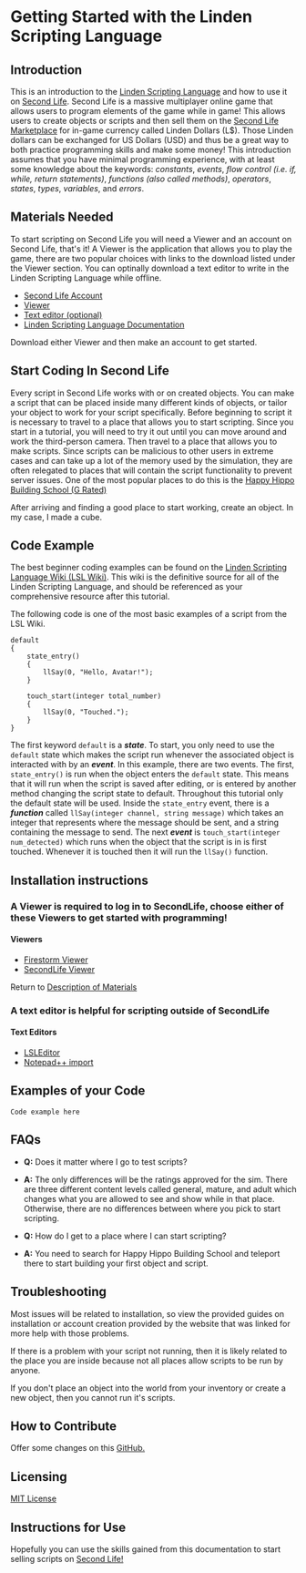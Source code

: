 # Getting Started with the Linden Scripting Language
## Introduction
This is an introduction to the [Linden Scripting Language](http://wiki.secondlife.com/wiki/A_Basic_LSL_Tutorial) and how to use it on [Second Life](https://secondlife.com/). Second Life is a massive multiplayer online game that allows users to program elements of the game while in game! This allows users to create objects or scripts and then sell them on the [Second Life Marketplace](https://marketplace.secondlife.com/) for in-game currency called Linden Dollars (L$). Those Linden dollars can be exchanged for US Dollars (USD) and thus be a great way to both practice programming skills and make some money! This introduction assumes that you have minimal programming experience, with at least some knowledge about the keywords: *constants*, *events*, *flow control (i.e. if, while, return statements)*, *functions (also called methods)*, *operators*, *states*, *types*, *variables*, and *errors*.

## Materials Needed
To start scripting on Second Life you will need a Viewer and an account on Second Life, that's it! A Viewer is the application that allows you to play the game, there are two popular choices with links to the download listed under the Viewer section. You can optinally download a text editor to write in the Linden Scripting Language while offline.

- [Second Life Account](https://join.secondlife.com/)
- [Viewer](#viewers)
- [Text editor (optional)](#text-editors)
- [Linden Scripting Language Documentation](http://wiki.secondlife.com/wiki/LSL_Portal)

Download either Viewer and then make an account to get started.

## Start Coding In Second Life
Every script in Second Life works with or on created objects. You can make a script that can be placed inside many different kinds of objects, or tailor your object to work for your script specifically. Before beginning to script it is necessary to travel to a place that allows you to start scripting. Since you start in a tutorial, you will need to try it out until you can move around and work the third-person camera. Then travel to a place that allows you to make scripts. Since scripts can be malicious to other users in extreme cases and can take up a lot of the memory used by the simulation, they are often relegated to places that will contain the script functionality to prevent server issues. One of the most popular places to do this is the [Happy Hippo Building School (G Rated)](http://maps.secondlife.com/secondlife/Pandorus/96/129/30)



After arriving and finding a good place to start working, create an object. In my case, I made a cube.



## Code Example
The best beginner coding examples can be found on the [Linden Scripting Language Wiki (LSL Wiki)](http://wiki.secondlife.com/wiki/A_Basic_LSL_Tutorial). This wiki is the definitive source for all of the Linden Scripting Language, and should be referenced as your comprehensive resource after this tutorial. 

The following code is one of the most basic examples of a script from the LSL Wiki.

```
default
{
    state_entry()
    {
        llSay(0, "Hello, Avatar!");
    }
 
    touch_start(integer total_number)
    {
        llSay(0, "Touched.");
    }
}
``` 

The first keyword ```default``` is a ***state***. To start, you only need to use the ```default``` state which makes the script run whenever the associated object is interacted with by an ***event***. In this example, there are two events. The first, ```state_entry()``` is run when the object enters the ```default``` state. This means that it will run when the script is saved after editing, or is entered by another method changing the script state to default. Throughout this tutorial only the default state will be used. Inside the ```state_entry``` event, there is a ***function*** called ```llSay(integer channel, string message)``` which takes an integer that represents where the message should be sent, and a string containing the message to send.
The next ***event*** is ```touch_start(integer num_detected)``` which runs when the object that the script is in is first touched. Whenever it is touched then it will run the ```llSay()``` function.


## Installation instructions
### A Viewer is required to log in to SecondLife, choose either of these Viewers to get started with programming!
#### Viewers
- [Firestorm Viewer](https://www.firestormviewer.org/os/)
- [SecondLife Viewer](https://secondlife.com/support/downloads/)

Return to [Description of Materials](#description-of-materials)

### A text editor is helpful for scripting outside of SecondLife
#### Text Editors
- [LSLEditor](https://sourceforge.net/projects/lsleditor/)
- [Notepad++ import](https://pastebin.com/maYqDNxT)
## Examples of your Code
```
Code example here
```
## FAQs

- **Q:** Does it matter where I go to test scripts?

- **A:** The only differences will be the ratings approved for the sim. There are three different content levels called general, mature, and adult which changes what you are allowed to see and show while in that place. Otherwise, there are no differences between where you pick to start scripting.

- **Q:** How do I get to a place where I can start scripting?

- **A:** You need to search for Happy Hippo Building School and teleport there to start building your first object and script.

## Troubleshooting

Most issues will be related to installation, so view the provided guides on installation or account creation provided by the website that was linked for more help with those problems.

If there is a problem with your script not running, then it is likely related to the place you are inside because not all places allow scripts to be run by anyone.

If you don't place an object into the world from your inventory or create a new object, then you cannot run it's scripts.

## How to Contribute

Offer some changes on this [GitHub.](https://github.com/t9605tripp/linden-scripting-tutorial)

## Licensing

[MIT License](https://github.com/t9605tripp/linden-scripting-tutorial/blob/main/LICENSE)

## Instructions for Use

Hopefully you can use the skills gained from this documentation to start selling scripts on [Second Life!](https://secondlife.com/)
